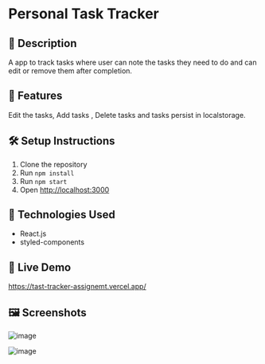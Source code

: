 # Personal Task Tracker
## 📖 Description
A app to track tasks where user can note the tasks they need to do and can edit or remove them after completion.
## 🚀 Features
 Edit the tasks, Add tasks , Delete tasks and tasks persist in localstorage.
## 🛠 Setup Instructions
1. Clone the repository
2. Run `npm install`
3. Run `npm start`
4. Open [http://localhost:3000](http://localhost:3000)
## 🧰 Technologies Used
- React.js
- styled-components
## 🔗 Live Demo
https://tast-tracker-assignemt.vercel.app/
## 🖼 Screenshots
![image](https://github.com/user-attachments/assets/a52ad45f-48f7-4eb6-969f-0642d055ee1e)

![image](https://github.com/user-attachments/assets/f4b4671d-b94b-4a80-87b7-3942273274ff)

